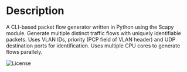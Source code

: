 # Description
A CLI-based packet flow generator written in Python using the Scapy module. Generate multiple distinct traffic flows with uniquely identifiable packets. Uses VLAN IDs, priority (PCP field of VLAN header) and UDP destination ports for identification. Uses multiple CPU cores to generate flows parallely.

![License](https://img.shields.io/badge/License-BSD_3--Clause-blue.svg)
